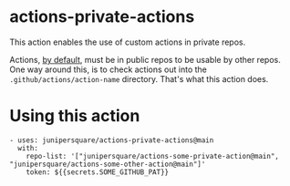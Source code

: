# actions-private-actions

This action enables the use of custom actions in private repos.

Actions, [by default](https://docs.github.com/en/actions/creating-actions/about-custom-actions#choosing-a-location-for-your-action), must be in public repos to be usable by other repos. One way around this, is to check actions out into the `.github/actions/action-name` directory.  That's what this action does.

# Using this action

```
- uses: junipersquare/actions-private-actions@main
  with:
    repo-list: '["junipersquare/actions-some-private-action@main", "junipersquare/actions-some-other-action@main"]'
    token: ${{secrets.SOME_GITHUB_PAT}}
```
